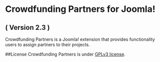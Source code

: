 Crowdfunding Partners for Joomla!
==========================
( Version 2.3 )
--------------------------

Crowdfunding Partners is a Joomla! extension that provides functionality users to assign partners to their projects.

##License
Crowdfunding Partners is under [GPLv3 license](http://www.gnu.org/licenses/gpl-3.0.en.html).